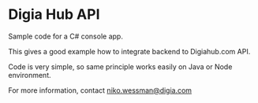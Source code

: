 # Digia Hub API 

Sample code for a C# console app. 

This gives a good example how to integrate backend to Digiahub.com API.

Code is very simple, so same principle works easily on Java or Node environment.

For more information, contact niko.wessman@digia.com
